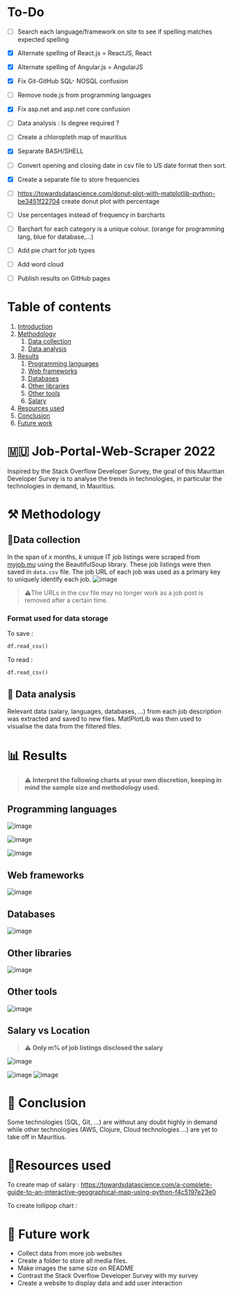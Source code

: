 # To-Do #
- [ ] Search each language/framework on site to see if spelling matches expected spelling
- [x] Alternate spelling of React.js = ReactJS, React
- [x] Alternate spelling of Angular.js = AngularJS
- [x] Fix Git-GitHub SQL- NOSQL confusion
- [ ] Remove node.js from programming languages
- [x] Fix asp.net and asp.net core confusion
- [ ] Data analysis : Is degree required ?
- [ ] Create a chloropleth map of mauritius
- [x] Separate BASH/SHELL
- [ ] Convert opening and closing date in csv file to US date format then sort.


- [x] Create a separate file to store frequencies
- [ ] https://towardsdatascience.com/donut-plot-with-matplotlib-python-be3451f22704 create donut plot with percentage

- [ ] Use percentages instead of frequency in barcharts
- [ ] Barchart for each category is a unique colour. (orange for programming lang, blue for database,...)
- [ ] Add pie chart for job types
- [ ] Add word cloud


- [ ] Publish results on GitHub pages

# Table of contents #
1. [Introduction](#intro)
2. [Methodology](#Methodology)
   1. [Data collection](#collection)
   2. [Data analysis](#analysis)
3. [Results](#results)
   1. [Programming languages](#prog)
   2. [Web frameworks](#web)
   3. [Databases](#databases)
   4. [Other libraries](#libraries)
   5. [Other tools](#tools)
   6. [Salary](#salary)
5. [Resources used](#resources)
6. [Conclusion](#conclusion)
7. [Future work](#future) 

# 🇲🇺 Job-Portal-Web-Scraper 2022  <a name="intro"></a> #

Inspired by the Stack Overflow Developer Survey, the goal of this Mauritian Developer Survey is to analyse the trends in technologies, in particular the technologies  in demand, in Mauritius.

#  ⚒️ Methodology  <a name="Methodology"></a> #

## 📝Data collection  <a name="collection"></a> ##
In the span of $x$ months, $k$ unique IT job listings were scraped from [myjob.mu](https://www.myjob.mu/) using the BeautifulSoup library. These job listings were then saved in `data.csv` file. The job URL of each job was used as a primary key to uniquely identify each job.
![image](https://user-images.githubusercontent.com/65414576/167564657-213f37f0-bf25-4dbc-9ea0-21e39062e2bb.png)
> ⚠️The URLs in the csv file may no longer work as a job post is removed after a certain time. 
### Format used for data storage ###
To save :
```python
df.read_csv()
```
To read :
```python
df.read_csv()
```

## 🔎 Data analysis <a name="analysis"></a> ##
Relevant data (salary, languages, databases, ...) from each job description was extracted and saved to new files.
MatlPlotLib was then used to visualise the data from the filtered files.

# 📊 Results <a name="results"></a> #
> ⚠️ **Interpret the following charts at your own discretion, keeping in mind the sample size and methodology used.**
> 

## Programming languages <a name="prog"></a> ## 
![image](https://user-images.githubusercontent.com/65414576/167571045-bccf3082-e958-4043-ac14-c3d4c5166c5f.png)

![image](https://user-images.githubusercontent.com/65414576/167336656-88849cb5-5529-494f-b495-a66a19e49bda.png)

![image](https://user-images.githubusercontent.com/65414576/167250513-31366d46-050b-40a8-ad3f-eadee5b45796.png)

## Web frameworks <a name="web"></a> ## 
![image](https://user-images.githubusercontent.com/65414576/167336522-59ef6c94-a46e-4dad-b8d9-e64e27f72d8c.png)

## Databases <a name="databases"></a> ##
![image](https://user-images.githubusercontent.com/65414576/167336593-e78bcf0d-8cb0-4745-8ca9-88069add29ba.png)

## Other libraries <a name="libraries"></a> ##
![image](https://user-images.githubusercontent.com/65414576/167336578-879767b2-c77f-4df4-8589-db4cf9cafb96.png)

## Other tools <a name="tools"></a> ##
![image](https://user-images.githubusercontent.com/65414576/167336555-67b0ccff-e8e6-4e6c-af54-5f43b6916167.png)

## Salary vs Location <a name="salary"></a> ##
> ⚠️ **Only m% of job listings disclosed the salary**

![image](https://user-images.githubusercontent.com/65414576/168541351-38da4b28-205c-4297-abab-eae8191e1513.png)


![image](https://user-images.githubusercontent.com/65414576/168006545-46c48e67-9e05-4945-8299-bb6b8e2f1e59.png)
![image](https://user-images.githubusercontent.com/65414576/168006478-99248f68-6692-4533-8991-f8f6730899bc.png)


# 🎊 Conclusion <a name="conclusion"></a> # 
Some technologies (SQL, Git, ...) are without any doubt highly in demand while other technologies (AWS, Clojure, Cloud technologies ...) are yet to take off in Mauritius. 
# 🌠Resources used  <a name="resources"></a> #

To create map of salary : https://towardsdatascience.com/a-complete-guide-to-an-interactive-geographical-map-using-python-f4c5197e23e0

To create lollipop chart :

# 🔮 Future work <a name="future"></a> # 
- Collect data from more job websites
- Create a folder to store all media files.
- Make images the same size on README
- Contrast the Stack Overflow Developer Survey with my survey
- Create a website to display data and add user interaction 
